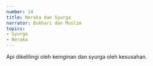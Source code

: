 ```yaml
---
number: 14
title: Neraka dan Syurga
narrator: Bukhari dan Muslim
topics:
- Syurga
- Neraka
---
```


Api dikelilingi oleh keinginan dan syurga oleh kesusahan.
